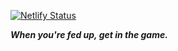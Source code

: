 [![Netlify Status](https://api.netlify.com/api/v1/badges/e176fad8-582d-4eac-8c82-e429222ecf62/deploy-status)](https://app.netlify.com/sites/informal-sam/deploys)

***When you're fed up, get in the game.***